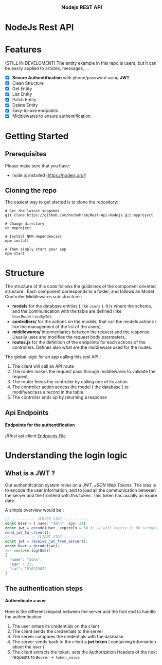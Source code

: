 <h3 align="center">
  Nodejs REST API
</h3>


# NodeJs Rest API

# Features

(STILL IN DEVELOMENT)
The entity example in this repo is users, but it can be easily applied to articles, messages, ...

- [x] **Secure Authentification** with phone/password using **JWT**
- [x] Clean Structure
- [x] Get Entity
- [x] List Entity
- [x] Patch Entity
- [x] Delete Entity
- [x] Easy-to-use endpoints
- [x] Middlewares to ensure authentification.

# Getting Started

## Prerequisites

Please make sure that you have:

- node.js installed (https://nodejs.org/)

## Cloning the repo

The easiest way to get started is to clone the repository:

```
# Get the latest snapshot
git clone https://github.com/hmshohrab/Rest-Api-Nodejs.git myproject

# Change directory
cd myproject

# Install NPM dependencies
npm install

# Then simply start your app
npm start
```


# Structure

The structure of this code follows the guideines of the component oriented structure :
Each component corresponds to a folder, and follows an Model Controller Middlewares sub structure :

- **models** for the database entities ( like `users` ). It is where the schema, and the communication with the table are defined (like `UserModelfindById`).
- **controllers/** for the actions on the models, that call the models actions ( like the management of the list of the users).
- **middlewares/** intermediaries between the request and the response. Usually uses and modifies the request body parameters.
- **routes.js** for the definition of the endpoints for each actions of the controllers. Defines also what are the middleware used for the routes.

The global logic for an app calling this rest API :

1. The client will call an API route  
2. The router makes the request pass through middlewares  to validate the request
3. The router feeds the controller by calling one of its action  
4. The controller action access the model ( the database ) to modify/access a record in the table.
5. The controller ends up by returning a response

## Api Endpoints

#### Endpoints for the authentification

//Rest api client
<a href="https://raw.githubusercontent.com/hmshohrab/Rest-Api-Nodejs/master/ApiReq.http">Endpoints File</a>

# Understanding the login logic

## What is a JWT ?

Our authentifcation system relies on a JWT, _JSON Web Tokens_. The idea is to encode the user information, and to load all the communication between the server and the frontend with this token. This token has usually an expire date.

A simple overview would be :

```javascript
// ----------- SERVER SIDE -----------
const User = { name: "John", age: 21}
const jwt = encode(User, expireIn = 60 ); // will expire in 60 seconds
send_jwt_to_client();
// ----------- CLIENT SIDE -----------
const jwt = receive_jwt_from_server();
const User = decode(jwt);
>>> console.log(User)
{
  "name": "John",
  "age" : 21,
  "iat": 1516239022
}
```

## The authentication steps

#### Authenticate a user

Here is the different request between the server and the font end to handle the authentication.

1. The user enters its credentials on the client
2. The client sends the credentials to the server
3. The server compares the credentials with the database
4. The server sends back to the client a **jwt token** ( containing information about the user )   
5. The client extracts the token, sets the Authorization Headers of the next requests to `Bearer + token_value`
